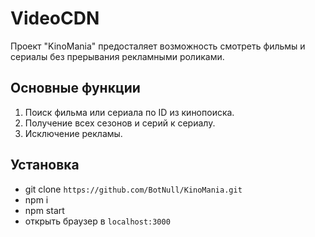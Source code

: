 # VideoCDN

Проект "KinoMania" предосталяет возможность смотреть фильмы и сериалы без прерывания рекламными роликами.

## Основные функции

1. Поиск фильма или сериала по ID из кинопоиска.
2. Получение всех сезонов и серий к сериалу.
3. Исключение рекламы.

## Установка

- git clone `https://github.com/BotNull/KinoMania.git`
- npm i
- npm start
- открыть браузер в `localhost:3000`
